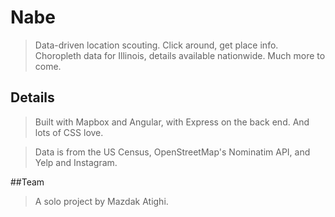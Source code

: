 # Nabe

> Data-driven location scouting.  Click around, get place info.
> Choropleth data for Illinois, details available nationwide.
> Much more to come.

## Details

> Built with Mapbox and Angular, with Express on the back end.
> And lots of CSS love.

> Data is from the US Census, OpenStreetMap's Nominatim API, and Yelp and Instagram.

##Team

> A solo project by Mazdak Atighi.
